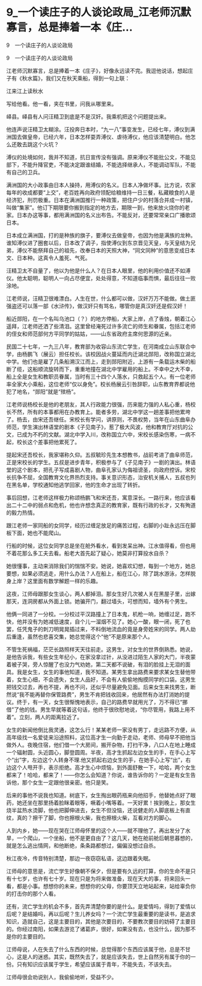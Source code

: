 # 9_一个读庄子的人谈论政局_江老师沉默寡言，总是捧着一本《庄...

9　一个读庄子的人谈论政局

9　一个读庄子的人谈论政局

江老师沉默寡言，总是捧着一本《庄子》，好像永远读不完。我逗他说话，想起庄子有《秋水篇》，我们又在秋天乘船，得到一句上联：

江来江上读秋水

写给他看。他一看，夹在书里，问我从哪里来。

峄县。峄县有人问汪精卫到底是不是汉奸。我乘机把这个问题提出来。

他连声说汪精卫太糊涂。汪投奔日本时，“九一八”事变发生，已经七年，溥仪到满洲国去做皇帝，已经六年，日本怎样耍弄溥仪、虐待溥仪，他应该清楚明白。他怎么还敢去跳这个火坑？

溥仪的处境如何，我并不知道，抗日宣传没有强调。原来溥仪不能批公文，不能见部下，不能升降官吏，不能决定跟谁结婚，不能选择继承人，不能调动军队，不能有自己的卫兵。

满洲国的大小政事由日本人操持，用溥仪的名义。日本人净做坏事。比方说，农家每年的收成都要“上交”，老百姓再向政府领配给粮维持一日三餐，私藏粮食的人是经济犯，刑罚极重。日本在满洲国推行一种政策，把住户少的村落合并成一村镇，叫做“集家”。他订下期限要你搬到指定的地方去，期限一到，他来放火烧你的老家。日本办这等事，都用满洲国的名义出布告。不能反对，还要常常亲口广播歌颂日本。

日本成立满洲国，打的是种族的旗子，要溥仪去做皇帝，也因为他是满族的龙种。谁知溥仪进了圈套以后，日本改了调子，指使溥仪到东京晋见天皇，与天皇结为兄弟，溥仪不能祭拜自己的祖先，改奉日本的天照大神，“同文同种”的意思变成日本文、日本种。这真令人羞死、气死。

汪精卫太不自量了，他以为他是什么人？在日本人眼里，他的利用价值还不如溥仪。他太聪明，聪明人一向占尽便宜，处处得意，不知道临事而惧，最后往往一败涂地。

江老师说，汪精卫很难漂白。人生在世，什么都可以做，汉奸万万不能做。做土匪强盗还可以落一部《水浒传》，做汉奸只有骂名，哪管你是真汉奸还是假汉奸！

船近郧阳，在一个名叫乌池口（？）的地方停船，大家上岸，点了香烛，朝着江心遥拜，江老师还洒了些清泪。这里曾经淹死过许多流亡的师生和眷属，包括江老师的侄女和师范部何方平同学的姑姑，——山东省政府主席何思源的近亲。

民国二十七年，一九三八年，教育部为收容山东流亡学生，在河南成立山东联合中学，由杨鹏飞（展云）担任校长。该校因战火蔓延而内迁湖北郧阳，改称国立湖北中学。他们也是雇了几条船溯汉江而上，走到郧阳附近，上游有一条载运木柴的船断了缆，这船顺流旋转而下，重重地撞在湖北中学雇用的船上。不幸中之大不幸，船上全是女生和教职员眷属，当时有三十四个人落水，只救起五个人。有一位老师率全家大小乘船，这位老师“仅以身免”。校长杨展云引咎辞职，山东教育界都说他犯了地名，“郧阳”就是“殡杨”。

江老师说杨校长是他的老朋友，其人行政能力很强，历来能力强的人私心重，杨校长不然，所有的本事都用在办教育上。能者多劳，湖北中学这一趟差事把他累垮了。杨去，由宋还吾继任。宋校长有学问，讲原则，不畏权势，当年在山东曲阜办师范，学生演出林语堂的剧本《子见南子》，惹了极大风波，他和教育厅对抗的公文，已成为不朽的文献。湖北中学入川，改称国立六中，宋校长感染伤寒，一病不起，校长这个差事把他累死了。

提起宋还吾校长，我家堪称久仰。五叔毓珍先生本想教书，战前考进了曲阜师范，正是宋校长的学生。五叔是进步青年，积极参与了《子见南子》一剧的演出。林语堂的这个剧本，把孔子写成喜剧人物，曲阜孔家认为侮祖谤圣，向政府控诉。宋校长抗争不屈，全国教育文化界热烈支持。事关意识形态，治安机关捕人，五叔也列在黑名单，学校通知他逃学回家，他的生命才出现了转折。

事后回想，江老师这样极力称颂杨鹏飞和宋还吾，寓意深长。一路行来，他应该看出二十二中的弱点和危机，他也许想念真正的教育家，既有行政的长才，又有殉道的毅力热情。

跟江老师一家同船的女同学，经历过缠足放足的痛苦过程，右脚的小趾永远压在脚板下面，她也不能爬山。

行船的时候，这位女同学总是坐在舱外看水，看到发呆出神。江水值得看，但也用不着花那么多工夫去看。船老大首先起了疑心，她莫非打算投水自杀？

她很懂事，主动来消除我们的惴惴不安。她说，她喜欢幻想，每到一个地方，她总要想，如果必须逃走，用什么办法？人在船上，船在江心，除了跳水游泳，怎样脱身上岸？这里面有数学解题一样的乐趣。

这夜，江师母跟那女生谈心，两人都掉泪。那女生好几次被人关在黑屋子里，出嫁那天，连洞房都从外面上锁。她骗开门，翻过墙头，可想而知，墙外有个男生。

他俩一同进了一分校。一分校过平汉路撞上了日本鬼，机枪一响，她缠过足，跑不快，他并没有为她减低速度，自个儿一溜烟不见了。她心一酸，眼一闭，死了也罢，任凭鬼子的刺刀明晃晃插过来，不料倒地流血的竟是身旁姓宋的同学。两人劫后重逢，虽然也悲喜交集，她总觉得这个“他”不是原来那个人。

不管生死祸福，茫茫长路照样天天往前走。这男生，对女生的世界倒熟悉。她说，是他告诉我，有些女生年纪小，在家没拿过针，从没进过陌生人家的大门，半夜蒙着被子哭，旁人惊醒了也没力气劝她，第二天都不说破，有泪的脸挂上无泪的面具。我是女生，女生的事他知道，我不知道。某男生拿出路费来要求某女生替他带着，女生心细，不会遗失，女生人品好，不会有人偷偷地掏摸同学的口袋。这男生把钱交过去，再也不提，再也不问，还似乎尽量避免见面。后来女生来找男生，断然说“我不能再替你保管路费”，男生不肯把钱收回来，他居然有办法打消她的提议。终于，有一天，女生很惭愧地表示，自己的路费早就用光了，万不得已“挪借”了他的钱。男生早就等着这句话，他终于很欣慰地说，“你尽管用，我路上用不着”。立刻，两人的距离拉近了。

女生的新闻他倒比我灵通，这怎么行！某某老师一家没有男丁，走远路不方便，从高年级找一名爱徒来沿途照料，这位高才生一向勤于走动，老师、师母早不把他当做外人。夜晚住宿，他们借一个大房间，搬开杂物，打扫干净，八口人在地上睡成一个辐射圆，头近圆心，脚登圆周。半夜，高才生抓起左边女生的手，在手心上写个“出”字，左边这个人转身不理.他又抓起右边女生的手，在她手心上写“出”，右边这个人甩开手，表示拒绝。高才生心中烦恼，到外面舒散一下，哈哈，两个女生都来了！哈哈，都来了！——你怎么会知道？你说，谁告诉你的？一定是有女生告诉他，那个女生一定跟他很亲密。他只是笑。

后来的事他不说我也知道。树底下，女生掏出眼药瓶来向他招手，他替她点好了眼药，她还坐在那里扬着脸眯着眼等，噘着小嘴等着。一天好累！挨到晚上，那女生烧半盆热水烫脚，他也把脚伸进去，女生不但没恼，还说健走的人脚底板上有直纹，真的？擦干了脚，你也擦根火柴，我也擦根火柴，互看对方的脚心。

人到内乡，她——现在哭在江师母怀里的这个人——就不理他了。再出发分了水旱，一个爬山，一个坐船，他不是更自由了？这几天，她在舱前舱后朝思暮想的，就是怎么逃出情网，和他断绝，条条路都想过，偏偏没想过自杀。

秋江夜冷，传音特别清楚，那边一夜窃窃私语，这边跟着失眠。

江师母的意思是，流亡学生好像朝不保夕，但是要有久远的打算，你的生命不是只有十七岁，也许有七十岁。现在只是为将来做准备，现在天大的事，将来回头一看，都是小事。想想你的未来，想想你的父母，你要顶天立地站起来，站给辜负你的打击你的那个人看。

还有，流亡学生的机会不多，首先弄清楚你要的是什么。是爱情吗，得到了爱情以后呢？是结婚吗，再以后呢？生儿养女吗？一个流亡学生最重要的是读书，是追求知识，造就自己，这是主要目的，其他是次要目的，不要教次要目的妨碍了主要目的。你经过南阳，如果去游览了诸葛庐，很好，如果没有去，也没什么，因为那不是你的主要目的。

江师母说，人在失去了什么东西的时候，总觉得那个东西应该属于他，总是不甘心，这是人的迷惑。其实，既然失去了，就是应该失去，世上自然另有属于你的一份。只有知识应该属于学生，希望应该属于青年，不能失去，不该失去。

江师母很会劝说别人，我偷偷地听，受益不少。